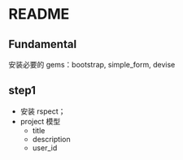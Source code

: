 # README

## Fundamental

安装必要的 gems：bootstrap, simple_form, devise



## step1

- 安装 rspect；
- project 模型
  - title
  - description
  - user_id